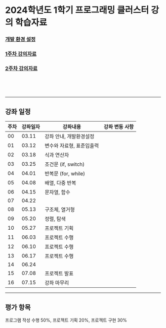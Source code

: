 # 2024학년도 1학기 프로그래밍 클러스터 강의 학습자료

### [개발 환경 설정](https://github.com/Noobgods/202401PthCluster/blob/main/00Installation/_Contents.md)  
### [1주차 강의자료](https://github.com/Noobgods/202401PthCluster/blob/main/01Basic/_Contents.md) 
### [2주차 강의자료](https://github.com/Noobgods/202401PthCluster/blob/main/01Basic/_Contents.md)
<br/><br/><br/>

- - - 
## 강좌 일정
|주차|강좌일자|강좌내용|강좌 변동 사항|
|----|--------|--------|---------|
|00  |03.11   |강좌 안내, 개발환경설정                  |
|01  |03.12   |변수와 자료형, 표준입출력                |
|02  |03.18   |식과 연산자                              |
|03  |03.25   |조건문 (if, switch)                      |
|04  |04.01   |반복문 (for, while)                      |
|05  |04.08   |배열, 다중 반복                          |
|06  |04.15   |문자열, 함수                             |
|07  |04.22   |                                         |
|08  |05.13   |구조체, 열거형                           |
|09  |05.20   |정렬, 탐색                               |
|10  |05.27   |프로젝트 기획                            |
|11  |06.03   |프로젝트 수행                            |
|12  |06.10   |프로젝트 수행                            |
|13  |06.17   |프로젝트 수행                            |
|14  |06.24   |                                         |
|15  |07.08   |프로젝트 발표                            |
|16  |07.15   |강좌 마무리                              |

- - - 
## 평가 항목
프로그램 작성 수행 50%, 
프로젝트 기획 20%, 
프로젝트 구현 30%   